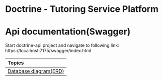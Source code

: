 # Doctrine - Tutoring Service Platform

# Api documentation(Swagger)
Start doctrine-api project and navigate to following link: https://localhost:7175/swagger/index.html


| Topics |
| :-- |
| [Database diagram(ERD)](https://github.com/SoftwareSyndicade/doctrine/blob/main/docs/database-design.md) |
